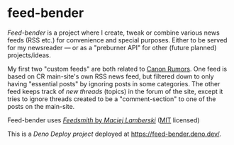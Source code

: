 # feed-bender

*Feed-bender* is a project where I create, tweak or combine various news feeds (RSS etc.) for convenience and special purposes. Either to be served for my newsreader — or as a "preburner API" for other (future planned) projects/ideas.

My first two "custom feeds" are both related to [Canon Rumors](https://canonrumors.com/).
One feed is based on CR main-site's own RSS news feed, but filtered down to only having "essential posts" by ignoring posts in some categories.
The other feed keeps track of *new threads* (topics) in the forum of the site, except it tries to ignore threads created to be a "comment-section" to one of the posts on the main-site.

Feed-bender uses [*Feedsmith* by *Maciej Lamberski*](https://github.com/macieklamberski/feedsmith) ([MIT](https://github.com/macieklamberski/feedsmith/blob/main/LICENSE) licensed)

This is a *Deno Deploy project* deployed at https://feed-bender.deno.dev/.
